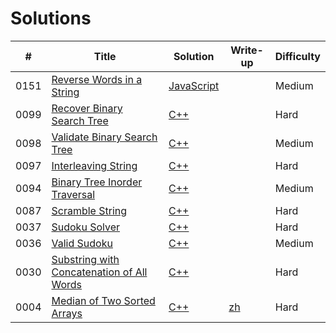 # Solutions
| #  | Title | Solution | Write-up | Difficulty |
|----| ----- | -------- | -------- | ---------- |
|0151|[Reverse Words in a String](https://leetcode.com/problems/reverse-words-in-a-string/)|[JavaScript](js/0151-reverse-words-in-a-string/1.js)| |Medium|
|0099|[Recover Binary Search Tree](https://leetcode.com/problems/recover-binary-search-tree/)|[C++](cpp/0099-recover-binary-search-tree/1.cpp)| |Hard|
|0098|[Validate Binary Search Tree](https://leetcode.com/problems/validate-binary-search-tree/)|[C++](cpp/0098-validate-binary-search-tree/1.cpp)| |Medium|
|0097|[Interleaving String](https://leetcode.com/problems/interleaving-string/)|[C++](cpp/0097-interleaving-string/interleaving-string.cpp)| |Hard|
|0094|[Binary Tree Inorder Traversal](https://leetcode.com/problems/binary-tree-inorder-traversal/)|[C++](cpp/0094-binary-tree-inorder-traversal/1.cpp)| |Medium|
|0087|[Scramble String](https://leetcode.com/problems/scramble-string/)|[C++](cpp/0087-scramble-string/1.cpp)| |Hard|
|0037|[Sudoku Solver](https://leetcode.com/problems/sudoku-solver/)|[C++](cpp/0037-sudoku-solver/1.cpp)| |Hard|
|0036|[Valid Sudoku](https://leetcode.com/problems/valid-sudoku/)|[C++](cpp/0036-valid-sudoku/1.cpp)| |Medium|
|0030|[Substring with Concatenation of All Words](https://leetcode.com/problems/substring-with-concatenation-of-all-words/)|[C++](cpp/0030-substring-with-concatenation-of-all-words/substring-with-concatenation-of-all-words.cpp)| |Hard|
|0004|[Median of Two Sorted Arrays](https://leetcode.com/problems/median-of-two-sorted-arrays)|[C++](cpp/0004-median-of-two-sorted-arrays/median-of-two-sorted-arrays.cpp)|[zh](writeup/0004-median-of-two-sorted-arrays/median-of-two-sorted-arrays.md)|Hard|
